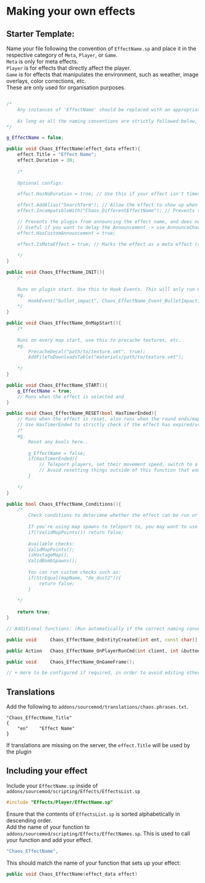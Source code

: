 # Making your own effects

## Starter Template:
Name your file following the convention of `EffectName.sp` and place it in the respective category of `Meta`, `Player`, or `Game`.\
`Meta` is only for meta effects.\
`Player` is for effects that directly affect the player.\
`Game` is for effects that manipulates the environment, such as weather, image overlays, color corrections, etc.\
These are only used for organisation purposes.
```c++

/*
	Any instances of 'EffectName' should be replaced with an appropriate name for you effect.
	
	As long as all the naming conventions are strictly followed below, they will all be run automatically, without the need to be called elsewhere in the plugin.
*/

g_EffectName = false;

public void Chaos_EffectName(effect_data effect){
	effect.Title = "Effect Name";
	effect.Duration = 30;
	
	/*
	
	Optional configs: 

	effect.HasNoDuration = troe; // Use this if your effect isn't timed, eg. spawning models

	effect.AddAlias("SearchTerm"); // Allow the effect to show up when using "!effect searchterm"
	effect.IncompatibleWith("Chaos_DifferentEffectName"); // Prevents the effect running the same time with other effects

	// Prevents the plugin from announcing the effect name, and does not get added to the effect list (HUD).
	// Useful if you want to delay the Announcement -> use AnnounceChaos() manually
	effect.HasCustomAnnouncement = true; 

	effect.IsMetaEffect = true; // Marks the effect as a meta effect (rarely run)
	
	*/
}

public void Chaos_EffectName_INIT(){
	/*
	
	Runs on plugin start. Use this to Hook Events. This will only run ONCE.
	eg. 
		HookEvent("bullet_impact", Chaos_EffectName_Event_BulletImpact);
	*/
}

public void Chaos_EffectName_OnMapStart(){
	/*
	
	Runs on every map start, use this to precache textures, etc.
	eg. 
		PrecacheDecal("path/to/texture.vmt", true);
		AddFileToDownloadsTable("materials/path/to/texture.vmt");
		
	*/
}

public void Chaos_EffectName_START(){
	g_EffectName = true;
	// Runs when the effect is selected and
}

public void Chaos_EffectName_RESET(bool HasTimerEnded){
	// Runs when the effect is reset, also runs when the round ends/map changes/plugin reloaded
	// Use HasTimerEnded to strictly check if the effect has expired/used up its duration.
	/*
	eg.
		Reset any bools here..
		
		g_EffectName = false;
		if(HasTimerEnded){
			// Teleport players, set their movement speed, switch to a different weapon, etc.
			// Avoid resetting things outside of this function that would be reset by default on round change.
		}
		
	*/
}

public bool Chaos_EffectName_Conditions(){
	/*
		Check conditions to deterimne whether the effect can be run or not. This is the last final check before the effect is about to run. If returned false, 			another effect will be selected.
		
		If you're using map spawns to teleport to, you may want to use the following:
		if(!ValidMapPoints()) return false;
		
		Available checks:
		ValidMapPoints();
		isHostageMap();
		ValidBombSpawns();
		
		You can run custom checks such as:
		if(StrEqual(mapName, "de_dust2")){
			return false;
		}
		
	*/
	
	return true;
}

// Additional functions: (Run automatically if the correct naming convention is used)

public void 	Chaos_EffectName_OnEntityCreated(int ent, const char[] classname);

public Action 	Chaos_EffectName_OnPlayerRunCmd(int client, int &buttons, int &iImpulse, float fVel[3], float fAngles[3], int &iWeapon, int &iSubType, int &iCmdNum, int &iTickCount, int &iSeed);

public void 	Chaos_EffectName_OnGameFrame();

// + more to be configured if required, in order to avoid editing other files for your effect.

```

## Translations
Add the following to `addons/sourcemod/translations/chaos.phrases.txt`.
```
"Chaos_EffectName_Title"
{
	"en"    "Effect Name"
}
```
If translations are missing on the server, the `effect.Title` will be used by the plugin

## Including your effect
Include your `EffectName.sp` inside of `addons/sourcemod/scripting/Effects/EffectsList.sp`
```c++
#include "Effects/Player/EffectName.sp"
```
Ensure that the contents of `EffectsList.sp` is sorted alphabetically in descending order.\
Add the name of your function to `addons/sourcemod/scripting/Effects/EffectNames.sp`. This is used to call your function and add your effect.
```c++
"Chaos_EffectName",
```
This should match the name of your function that sets up your effect:
```c++
public void Chaos_EffectName(effect_data effect)
```
